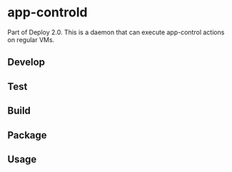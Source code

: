 # app-controld

Part of Deploy 2.0. This is a daemon that can execute app-control actions on regular VMs.


## Develop

## Test

## Build

## Package

## Usage
